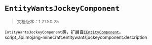 # `EntityWantsJockeyComponent`

> 文档版本：1.21.50.25

`EntityWantsJockeyComponent`类，扩展自[`IEntityComponent`](./ientitycomponent.md)。script_api.mojang-minecraft.entitywantsjockeycomponent.description
